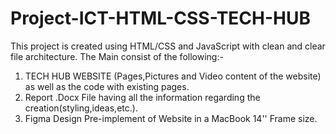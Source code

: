 # Project-ICT-HTML-CSS-TECH-HUB
This project is created using HTML/CSS and JavaScript with clean and clear file architecture.
The Main consist of the following:-
1. TECH HUB WEBSITE (Pages,Pictures and Video content of the website) as well as the code with existing pages.
2. Report .Docx File having all the information regarding the creation(styling,ideas,etc.).
3. Figma Design Pre-implement of Website in a MacBook 14'' Frame size.

